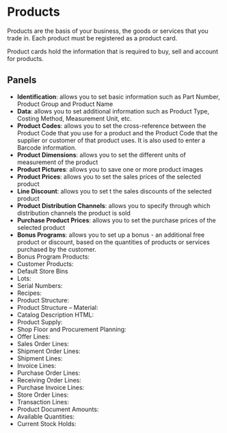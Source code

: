 # Products

Products are the basis of your business, the goods or services that you trade in. Each product must be registered as a product card.

Product cards hold the information that is required to buy, sell and account for products.

## Panels

* **Identification**: allows you to set basic information such as Part Number, Product Group and Product Name
* **Data**: allows you to set additional information such as Product Type, Costing Method, Measurement Unit, etc. 
* **Product Codes**: allows you to set the cross-reference between the Product Code that you use for a product and the Product Code that the supplier or customer of that product uses. It is also used to enter a Barcode information.
* **Product Dimensions**: allows you to set the different units of measurement of the product
* **Product Pictures**: allows you to save one or more product images
* **Product Prices**: allows you to set the sales prices of the selected product
* **Line Discount**: allows you to set t the sales discounts of the selected product
* **Product Distribution Channels**: allows you to specify through which distribution channels the product is sold
* **Purchase Product Prices**: allows you to set the purchase prices of the selected product
* **Bonus Programs**: allows you to set up a bonus - an additional free product or discount, based on the quantities of products or services purchased by the customer.
* Bonus Program Products: 
* Customer Products: 
* Default Store Bins 
* Lots: 
* Serial Numbers:
* Recipes:
* Product Structure:
* Product Structure – Material:
* Catalog Description HTML:
* Product Supply:
* Shop Floor and Procurement Planning:
* Offer Lines:
* Sales Order Lines:
* Shipment Order Lines:
* Shipment Lines:
* Invoice Lines:
* Purchase Order Lines:
* Receiving Order Lines:
* Purchase Invoice Lines:
* Store Order Lines:
* Transaction Lines:
* Product Document Amounts:
* Available Quantities:
* Current Stock Holds:

